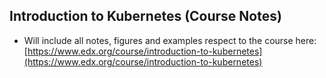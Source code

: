 ## Introduction to Kubernetes (Course Notes)

- Will include all notes, figures and examples respect to the course here: [https://www.edx.org/course/introduction-to-kubernetes](https://www.edx.org/course/introduction-to-kubernetes)
